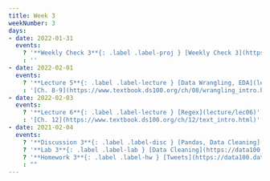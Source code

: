 ```yaml
---
title: Week 3
weekNumber: 3
days:
- date: 2022-01-31
  events:
    ? '**Weekly Check 3**{: .label .label-proj } [Weekly Check 3](https://forms.gle/rTbGJayTnpaaFt1EA) (due Feb 7)'
    : ''
- date: 2022-02-01
  events:
    ? '**Lecture 5**{: .label .label-lecture } [Data Wrangling, EDA](lecture/lec05)'
    : '[Ch. 8-9](https://www.textbook.ds100.org/ch/08/wrangling_intro.html)'
- date: 2022-02-03
  events:
    ? '**Lecture 6**{: .label .label-lecture } [Regex](lecture/lec06)'
    : '[Ch. 12](https://www.textbook.ds100.org/ch/12/text_intro.html)'
- date: 2021-02-04
  events:
    ? '**Discussion 3**{: .label .label-disc } [Pandas, Data Cleaning](https://drive.google.com/file/d/1GPVst29IHfRj7DvzMUI3_GcIJUD7ubxY/view?usp=sharing) ([code](https://data100.datahub.berkeley.edu/hub/user-redirect/git-pull?repo=https%3A%2F%2Fgithub.com%2FDS-100%2Fsp22&branch=main&urlpath=lab%2Ftree%2Fsp22%2Fdisc%2Fdisc03))'
    ? '**Lab 3**{: .label .label-lab } [Data Cleaning](https://data100.datahub.berkeley.edu/hub/user-redirect/git-pull?repo=https%3A%2F%2Fgithub.com%2FDS-100%2Fsp22&branch=main&urlpath=lab%2Ftree%2Fsp22%2Flab%2Flab03%2Flab03.ipynb) (due Feb 8)'
    ? '**Homework 3**{: .label .label-hw } [Tweets](https://data100.datahub.berkeley.edu/hub/user-redirect/git-pull?repo=https%3A%2F%2Fgithub.com%2FDS-100%2Fsp22&branch=main&urlpath=lab%2Ftree%2Fsp22%2Fhw%2Fhw03%2Fhw03.ipynb) (due Feb 10)'
    : ""
---
```

